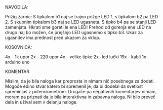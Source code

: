 NAVODILA:

Prižig žarnic: S tipkalom b1 naj se trajno prižge LED 1, s tipkalom b2 pa LED 2. S skupnim tipkalom b3 naj se LED ugasneta. S tipko b4 pa se stanji LED zamenjata. Hkrati sme goreti le ena LED! Prehod od gorenja ene LED na drugo naj bo možen, če prejšnjo LED ugasnemo s tipko b3. Ukaz za ugasnitev ima prednost pred ukazom za vklop.

KOSOVNICA:

4x - 1k upor
2x - 220 upor
4x - velike tipke
2x -led lučki
19x - kabli
1x- arduino uno

KOMENTAR:

Mislim, da je bila naloga kar preprosta in nimam nič posebnega za dodati. Mogoče edino stvar katero bi spremenil je, da bi dodelal da svetlost spreminjaš z potenciometrom. Drugače pa negativnih komentarjev nimam, moram pa priznati da je bila interaktivna in zabavna naloga. Ni bilo preveč dela in užival sem v delanju naloge.
